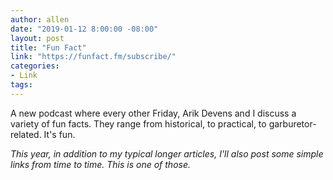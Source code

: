 ```yaml
---
author: allen
date: "2019-01-12 8:00:00 -08:00"
layout: post
title: "Fun Fact"
link: "https://funfact.fm/subscribe/"
categories:
- Link
tags:
---
```


A new podcast where every other Friday, Arik Devens and I discuss a variety of fun facts. They range from historical, to practical, to garburetor-related. It's fun.

*This year, in addition to my typical longer articles, I'll also post some simple links from time to time. This is one of those.*
